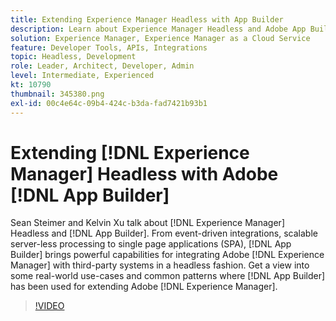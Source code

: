 ```yaml
---
title: Extending Experience Manager Headless with App Builder
description: Learn about Experience Manager Headless and Adobe App Builder. Integrate AEM with third-party systems, from event-driven integrations, scalable server-less processing to single page applications (SPA).
solution: Experience Manager, Experience Manager as a Cloud Service
feature: Developer Tools, APIs, Integrations
topic: Headless, Development
role: Leader, Architect, Developer, Admin
level: Intermediate, Experienced
kt: 10790
thumbnail: 345380.png
exl-id: 00c4e64c-09b4-424c-b3da-fad7421b93b1
---
```

# Extending [!DNL Experience Manager] Headless with Adobe [!DNL App Builder]

Sean Steimer and Kelvin Xu talk about [!DNL Experience Manager] Headless and [!DNL App Builder]. From event-driven integrations, scalable server-less processing to single page applications (SPA), [!DNL App Builder] brings powerful capabilities for integrating Adobe [!DNL Experience Manager] with third-party systems in a headless fashion. Get a view into some real-world use-cases and common patterns where [!DNL App Builder] has been used for extending Adobe [!DNL Experience Manager].

>[!VIDEO](https://video.tv.adobe.com/v/345380/?quality=12&learn=on)
